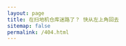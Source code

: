 ```yaml
---
layout: page
title: 在扫地机仓库迷路了？ 快从左上角回去
sitemap: false
permalink: /404.html
---
```

<style type="text/css">
  .block-left {
    width: 100%;
  }
  .block-right {
    display: none;
  }
</style>
